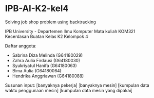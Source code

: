 # IPB-AI-K2-kel4
Solving job shop problem using backtracking

IPB University - Departemen Ilmu Komputer
Mata kuliah KOM321 Kecerdasan Buatan
Kelas K2 Kelompok 4

Daftar anggota:
- Sabrina Diza Melinda  (G64180029)
- Zahra Aulia Firdausi  (G64180030)
- Syukriyatul Hanifa    (G64180063)
- Bima Aulia            (G64180064)
- Hendrika Anggriawan   (G64180088)

Susunan input: 
[banyaknya pekerja] [banyaknya mesin] [kumpulan data waktu penggunaan mesin] [kumpulan data mesin yang dipakai]

